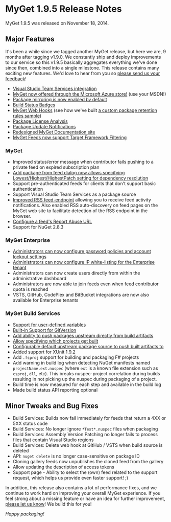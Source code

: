# MyGet 1.9.5 Release Notes

MyGet 1.9.5 was released on November 18, 2014.

## Major Features
It's been a while since we tagged another MyGet release, but here we are, 9 months after tagging v1.9.0.
We constantly ship and deploy improvements to our service so this v1.9.5 basically aggregates everything we've done since then, combined into a single milestone.
This release contains many exciting new features. We'd love to hear from you so [please send us your feedback][9]!

* [Visual Studio Team Services integration][4]
* [MyGet now offered through the Microsoft Azure store!][16] (use your MSDN!)
* [Package mirroring is now enabled by default][0]
* [Build Status Badges][1]
* [MyGet Web Hooks][7] (see how we've built [a custom package retention rules sample][18])
* [Package License Analysis][8]
* [Package Update Notifications][10]
* [Redesigned MyGet Documentation site][12]
* [MyGet Feeds now support Target Framework Filtering][15]

### MyGet
* Improved status/error message when contributor fails pushing to a private feed on expired subscription plan
* [Add package from feed dialog now allows specifying Lowest/Highest/HighestPatch setting for dependency resolution][5]
* Support pre-authenticated feeds for clients that don't support basic authentication
* Support Visual Studio Team Services as a package source
* [Improved RSS feed-endpoint][11] allowing you to receive feed activity notifications. Also enabled RSS auto-discovery on feed pages on the MyGet web site to facilitate detection of the RSS endpoint in the browser.
* [Configure a feed's Report Abuse URL][19]
* Support for NuGet 2.8.3

### MyGet Enterprise
* [Administrators can now configure password policies and account lockout settings][6]
* [Administrators can now configure IP white-listing for the Enterprise tenant][20]
* Administrators can now create users directly from within the administrative dashboard
* Administrators are now able to join feeds even when feed contributor quota is reached
* VSTS, GitHub, CodePlex and BitBucket integrations are now also available for Enterprise tenants

### MyGet Build Services
* [Support for user-defined variables][17]
* [Built-in Support for GitVersion][2]
* [Add ability to push packages upstream directly from build artifacts][3]
* [Allow specifying which projects get built][13]
* [Configurable default upstream package source to push built artifacts to][14]
* Added support for XUnit 1.9.2
* Add ```.fsproj``` support for building and packaging F# projects
* Add warning in build log when detecting NuGet manifests named ```projectName.ext.nuspec``` (where ```ext``` is a known file extension such as ```csproj```, ```dll```, etc). This breaks nuspec-project correlation during builds resulting in not picking up the nuspec during packaging of a project.
* Build time is now measured for each step and available in the build log
* Made build status API reporting optional

## Minor Tweaks and Bug Fixes
* Build Services: Builds now fail immediately for feeds that return a 4XX or 5XX status code
* Build Services: No longer ignore ```*Test*.nuspec``` files when packaging
* Build Services: Assembly Version Patching no longer fails to process files that contain Visual Studio regions
* Build Services: Delete web hook at GitHub / VSTS when build source is deleted
* API: ```nuget delete``` is no longer case-sensitive on package ID
* Cloning gallery feeds now unpublishes the cloned feed from the gallery
* Allow updating the description of access tokens
* Support page - Ability to select the (own) feed related to the support request, which helps us provide even faster support! ;)

In addition, this release also contains a lot of performance fixes, and we continue to work hard on improving your overall MyGet experience.
If you feel strong about a missing feature or have an idea for further improvement, [please let us know][9]! We build this for you!

_Happy packaging!_

[0]: http://blog.myget.org/post/2014/05/19/package-mirroring-is-now-enabled-by-default.aspx
[1]: http://blog.myget.org/post/2014/01/15/Build-Status-Badges.aspx
[2]: http://docs.myget.org/docs/reference/build-services#GitVersion_and_Semantic_Versioning
[3]: http://blog.myget.org/post/2014/06/26/Promoting-packages-generated-during-build.aspx
[4]: http://blog.myget.org/post/2014/05/12/Announcing-Visual-Studio-Online-integration.aspx
[5]: http://blog.myget.org/post/2014/05/05/Picking-the-right-dependency-version-adding-packages-from-NuGet.aspx
[6]: http://blog.myget.org/post/2014/04/25/Configuring-password-policies-and-account-lockout-using-MyGet-Enterprise.aspx
[7]: http://blog.myget.org/post/2014/09/10/Introducing-MyGet-webhooks.aspx
[8]: http://blog.myget.org/post/2014/06/03/Creating-a-license-report-for-your-NuGet-packages.aspx
[9]: http://myget.uservoice.com/
[10]: http://blog.myget.org/post/2014/09/23/Notifications-let-you-know-when-a-package-is-updated.aspx
[11]: http://blog.myget.org/post/2014/04/07/get-notified-of-feed-activity-through-rss.aspx
[12]: http://blog.myget.org/post/2014/03/03/MyGet-Documentation-site-redesigned.aspx
[13]: http://blog.myget.org/post/2014/03/10/Specifying-which-projects-get-built-with-MyGet-Build-Services.aspx
[14]: http://blog.myget.org/post/2014/03/25/Setting-default-package-sources-during-build.aspx
[15]: http://blog.myget.org/post/2014/10/08/myget-feeds-now-support-target-framework-filtering.aspx
[16]: http://blog.myget.org/post/2014/08/05/MyGet-now-offered-through-the-Microsoft-Azure-Store.aspx
[17]: http://blog.myget.org/post/2014/10/14/User-defined-environment-variables-in-MyGet-builds.aspx
[18]: http://blog.myget.org/post/2014/10/16/Implementing-custom-package-retention-using-webhooks.aspx
[19]: http://blog.myget.org/post/2014/08/18/Configure-a-feeds-Report-Abuse-URL.aspx
[20]: http://blog.myget.org/post/2014/11/13/IP-whitelisting-for-MyGet-Enterprise-customers.aspx

